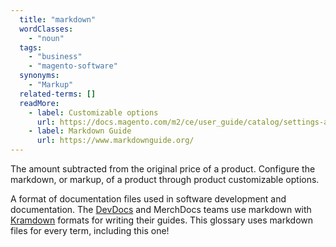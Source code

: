 ```yaml
---
  title: "markdown"
  wordClasses:
    - "noun"
  tags:
    - "business"
    - "magento-software"
  synonyms:
    - "Markup"
  related-terms: []
  readMore:
    - label: Customizable options
      url: https://docs.magento.com/m2/ce/user_guide/catalog/settings-advanced-custom-options.html
    - label: Markdown Guide
      url: https://www.markdownguide.org/
---
```

The amount subtracted from the original price of a product. Configure the markdown, or markup, of a product through product customizable options.

A format of documentation files used in software development and documentation. The [DevDocs](https://github.com/magento/devdocs/blob/master/.github/CONTRIBUTING.md) and MerchDocs teams use markdown with [Kramdown](https://kramdown.gettalong.org/) formats for writing their guides. This glossary uses markdown files for every term, including this one!
